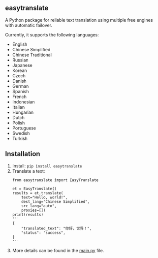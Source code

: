 ## easytranslate

A Python package for reliable text translation using multiple free engines with automatic failover.

Currently, it supports the following languages:
- English
- Chinese Simplified
- Chinese Traditional
- Russian
- Japanese
- Korean
- Czech
- Danish
- German
- Spanish
- French
- Indonesian
- Italian
- Hungarian
- Dutch
- Polish
- Portuguese
- Swedish
- Turkish


Installation
-----------
1. Install: `pip install easytranslate`
1. Translate a text:
    ```
    from easytranslate import EasyTranslate

    et = EasyTranslate()
    results = et.translate(
        text="Hello, world!", 
        dest_lang="Chinese Simplified", 
        src_lang="auto", 
        proxies=[])
    print(results) 
    '''
    {
        "translated_text": "你好，世界！",
        "status": "success",
    }
    '''
    ```
1. More details can be found in the [main.py](/easytranslate/main.py) file.